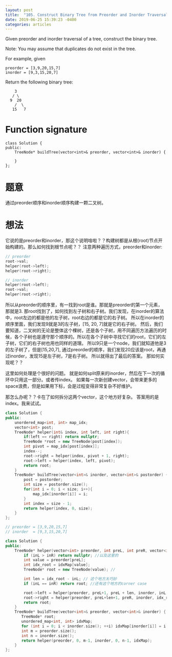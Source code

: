 ```yaml
---
layout: post
title:  "105. Construct Binary Tree from Preorder and Inorder Traversal"
date: 2019-06-25 15:39:23 -0400
categories: articles
---
```

Given preorder and inorder traversal of a tree, construct the binary tree.

Note:
You may assume that duplicates do not exist in the tree.

For example, given
```
preorder = [3,9,20,15,7]
inorder = [9,3,15,20,7]
```
Return the following binary tree:
```
    3
   / \
  9  20
    /  \
   15   7
```
# Function signature
```
class Solution {
public:
    TreeNode* buildTree(vector<int>& preorder, vector<int>& inorder) {
        
    }
};
```
# 题意
通过preorder顺序和inorder顺序构建一颗二叉树。
# 想法
它说的是preorder和inorder，那这个说明啥啦？？构建树都是从根(root)节点开始构建的。那么如何找到根节点呢？？
注意两种遍历方式，preorder和inorder:
```c++
// preorder
root->val;
helper(root->left);
helper(root->right);
```
```c++
// inorder
helper(root->left);
root->val;
helper(root->right);
```
所以从preorder的顺序里，有一找到root是谁。那就是preorder的第一个元素，那就是3.
那root找到了，如何找到左子树和右子树。我们发现，在inorder的算法中，root左边的都是他的左子树，root右边的都是它的右子树。
所以在inorder的顺序里面，我们发现9就是3的左子树，[15, 20, 7]就是它的右子树。
然后，我们要知道，二叉树的无论是整体这个棵树，还是各个子树，用不同遍历方法遍历的时候，各个子树也是遵守那个顺序的。所以在各个子树中寻找它们的root，它们的左子树，它们的右子树也用也同样的道理。
所以9只是一个node，我们就知道他是3的左子树了，但是[15,20,7], 通过preorder的顺序，我们发现20应该是root，再通过inorder，发现15是左子树，7是右子树。
所以就得出了最后的答案。
那如何实现呢？？

这里如何处理是个很好的问题。
就是如何split原来的inorder，然后在下一次的循环中只用这一部分。或者传index。
如果每一次新创建vector，会带来更多的space浪费，但是如果用下标，会是过程变得非常复杂不好维护。

那怎么办呢？？卡在了如何拆分这两个vector，这个地方好复杂。
答案用的是index。我来试试。

```c++
class Solution {
public:
    unordered_map<int, int> map_idx;
    vector<int> post;
    TreeNode* helper(int& index, int left, int right){
        if(left == right) return nullptr;
        TreeNode *root = new TreeNode(post[index]);
        int pivot = map_idx[post[index]];
        index--;
        root->right = helper(index, pivot + 1, right);
        root->left = helper(index, left, pivot);
        return root;
    }
    TreeNode* buildTree(vector<int>& inorder, vector<int>& postorder) {
        post = postorder;
        int size = postorder.size();
        for(int i = 0; i < size; i++){
            map_idx[inorder[i]] = i;
        }
        int index = size - 1;
        return helper(index, 0, size);
    }
};
```
```c++
// preorder = [3,9,20,15,7]
// inorder  = [9,3,15,20,7]

class Solution {
public:
	TreeNode* helper(vector<int> preorder, int preL, int preR, vector<int> inorder, int inL, int inR, unordered_map<int, int>& idxMap){
        if (inL > inR) return nullptr; //以及这里的
        int value = preorder[preL];
        int idx_root = idxMap[value];
		TreeNode* root = new TreeNode(value); //

		int len = idx_root - inL; // 这个地方太巧妙
		if (inL == inR) return root; //还有这个地方的corner case

		root->left = helper(preorder, preL+1, preL + len, inorder, inL, idx_root-1, idxMap); //如果构建的话，一定是把发回来的值赋值给当前层的left or right，而不是把它们传下去，因为传下去传的是pointer的copy。
		root->right = helper(preorder, preL+len+1, preR, inorder, idx_root+1, inR, idxMap);
        return root;
	}
    TreeNode* buildTree(vector<int>& preorder, vector<int>& inorder) {
       TreeNode* root;
       unordered_map<int, int> idxMap;
       for (int i = 0; i < inorder.size(); ++i) idxMap[inorder[i]] = i;
       int m = preorder.size();
       int n = inorder.size();
       return helper(preorder, 0, m-1, inorder, 0, n-1, idxMap);
    }
};
```


